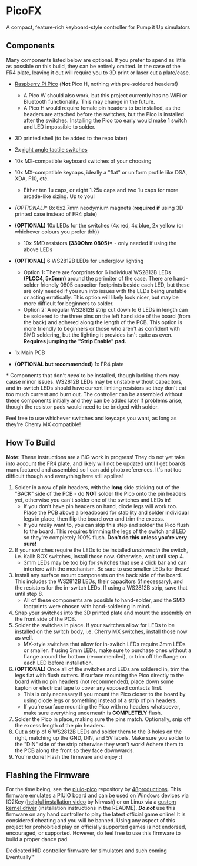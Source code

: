 # PicoFX
A compact, feature-rich keyboard-style controller for Pump it Up simulators

## Components
Many components listed below are optional. If you prefer to spend as little as possible on this build, they can be entirely omitted. In the case of the FR4 plate, leaving it out will require you to 3D print or laser cut a plate/case.

- [Raspberry Pi Pico](https://www.digikey.ca/en/products/detail/raspberry-pi/SC0915/13624793) (**Not** Pico H, nothing with pre-soldered headers!)
  - A Pico W should also work, but this project currently has no WiFi or Bluetooth functionality. This may change in the future.
  - A Pico H would require female pin headers to be installed, as the headers are attached before the switches, but the Pico is installed after the switches. Installing the Pico too early would make 1 switch and LED impossible to solder.
- 3D printed shell (to be added to the repo later)
- 2x [right angle tactile switches](https://www.digikey.ca/en/products/detail/c-k/PTS645VL39-2-LFS/1146765)
- 10x MX-compatible keyboard switches of your choosing
- 10x MX-compatible keycaps, ideally a "flat" or uniform profile like DSA, XDA, F10, etc.
  - Either ten 1u caps, or eight 1.25u caps and two 1u caps for more arcade-like sizing. Up to you!
- **(OPTIONAL*)** 8x 6x2.7mm neodymium magnets (**required if** using 3D printed case instead of FR4 plate)
- **(OPTIONAL)** 10x LEDs for the switches (4x red, 4x blue, 2x yellow (or whichever colours you prefer tbh))
  - 10x SMD resistors **(330Ohm 0805)\*** - only needed if using the above LEDs
- **(OPTIONAL)** 6 WS2812B LEDs for underglow lighting
  - Option 1: There are foorprints for 6 individual WS2812B LEDs **(PLCC4, 5x5mm)** around the perimiter of the case. There are hand-solder friendly 0805 capacitor footprints beside each LED, but these are only needed if you run into issues with the LEDs being unstable or acting erratically. This option will likely look nicer, but may be more difficult for beginners to solder.
  - Option 2: A regular WS2812B strip cut down to 6 LEDs in length can be soldered to the three pins on the left hand side of the board (from the back) and adhered along the length of the PCB. This option is more friendly to beginners or those who aren't as confident with SMD soldering, but the lighting it provides isn't quite as even. **Requires jumping the "Strip Enable" pad.**

- 1x Main PCB
- **(OPTIONAL but recommended)** 1x FR4 plate

\* Components that don't *need* to be installed, though lacking them may cause minor issues. WS2812B LEDs may be unstable without capacitors, and in-switch LEDs should have current limiting resistors so they don't eat too much current and burn out. The controller can be assembled without these components initially and they can be added later if problems arise, though the resistor pads would need to be bridged with solder.

Feel free to use whichever switches and keycaps you want, as long as they're Cherry MX compatible!

## How To Build
**Note:** These instructions are a BIG work in progress! They do not yet take into account the FR4 plate, and likely will not be updated until I get boards manufactured and assembled so I can add photo references. It's not too difficult though and everything here still applies!

1. Solder in a row of pin headers, with the **long** side sticking out of the "BACK" side of the PCB - do **NOT** solder the Pico onto the pin headers yet, otherwise you can't solder one of the switches and LEDs in!
    - If you don't have pin headers on hand, diode legs will work too. Place the PCB above a breadboard for stability and solder individual legs in place, then flip the board over and trim the excess.
    - If you *really* want to, you can skip this step and solder the Pico flush to the board. This requires trimming the legs of the switch and LED so they're completely 100% flush. **Don't do this unless you're very sure!**
2. If your switches require the LEDs to be installed *underneath* the switch, i.e. Kailh BOX switches, install those now. Otherwise, wait until step 4.
    - 3mm LEDs may be too big for switches that use a click bar and can interfere with the mechanism. Be sure to use smaller LEDs for these!
3. Install any surface mount components on the back side of the board. This includes the WS2812B LEDs, their capacitors (if necessary), and the resistors for the in-switch LEDs. If using a WS2812B strip, save that until step 8.
    - All of these components are possible to hand-solder, and the SMD footprints were chosen with hand-soldering in mind.
4. Snap your switches into the 3D printed plate and mount the assembly on the front side of the PCB.
5. Solder the switches in place. If your switches allow for LEDs to be installed on the switch body, i.e. Cherry MX switches, install those now as well.
    - MX-style switches that allow for in-switch LEDs require 3mm LEDs or smaller. If using 3mm LEDs, make sure to purchase ones without a flange around the bottom (recommended), or trim off the flange on each LED before installation.
6. **(OPTIONAL)** Once all of the switches and LEDs are soldered in, trim the legs flat with flush cutters. If surface mounting the Pico directly to the board with no pin headers (not recommended), place down some kapton or electrical tape to cover any exposed contacts first.
    - This is only necessary if you mount the Pico closer to the board by using diode legs or something instead of a strip of pin headers.
    - If you're surface mounting the Pico with no headers whatsoever, make sure everything underneath is **COMPLETELY** flush.
7. Solder the Pico in place, making sure the pins match. Optionally, snip off the excess length of the pin headers.
8. Cut a strip of 6 WS2812B LEDs and solder them to the 3 holes on the right, matching up the GND, DIN, and 5V labels. Make sure you solder to the "DIN" side of the strip otherwise they won't work! Adhere them to the PCB along the front so they face downwards.
9. You're done! Flash the firmware and enjoy :)

## Flashing the Firmware

For the time being, see the [piuio-pico](https://github.com/48productions/piuio-pico/) repository by [48productions](https://github.com/48productions). This firmware emulates a PIUIO board and can be used on Windows devices via IO2Key ([helpful installation video](https://www.youtube.com/watch?v=xo5m9dlNFfY) by Nirvash) or on Linux via a [custom kernel driver](https://github.com/DinsFire64/piuio) (installation instructions in the README). ***Do not*** use this firmware on any hand controller to play the latest official game online! It is considered cheating and you will be banned. Using any aspect of this project for prohobitied play on officially supported games is not endorsed, encouraged, or supported. However, do feel free to use this firmware to build a proper dance pad.

Dedicated HID controller firmware for simulators and such coming Eventually™
